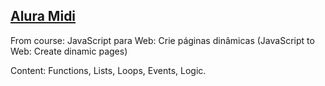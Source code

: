 ## [Alura Midi](https://github.com/lauravitalc/alura-front-end/tree/main/alura_midi)
From course: JavaScript para Web: Crie páginas dinâmicas (JavaScript to Web: Create dinamic pages)

Content: Functions, Lists, Loops, Events, Logic.